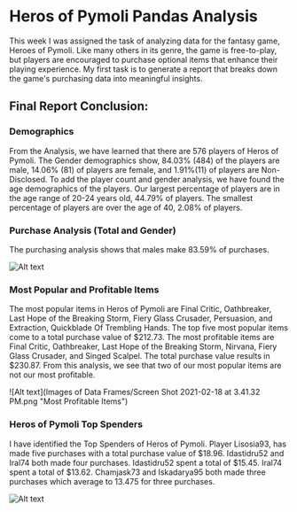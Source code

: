 # Heros of Pymoli Pandas Analysis
This week I was assigned the task of analyzing data for the fantasy game, Heroes of Pymoli. Like many others in its genre, the game is free-to-play, but players are encouraged to purchase optional items that enhance their playing experience. My first task is to generate a report that breaks down the game's purchasing data into meaningful insights.

## Final Report Conclusion:

### Demographics 
From the Analysis, we have learned that there are 576 players of Heros of Pymoli. The Gender demographics show, 84.03% (484) of the players are male, 14.06% (81) of players are female, and 1.91%(11) of players are Non-Disclosed.  To add the player count and gender analysis, we have found the age demographics of the players. Our largest percentage of players are in the age range of 20-24 years old, 44.79% of players. The smallest percentage of players are over the age of 40, 2.08% of players. 


### Purchase Analysis (Total and Gender)
The purchasing analysis shows that males make 83.59% of purchases. 

![Alt text](/relative/path/to/img.jpg?raw=true "Optional Title")

### Most Popular and Profitable Items
The most popular items in Heros of Pymoli are Final Critic, Oathbreaker, Last Hope of the Breaking Storm, Fiery Glass Crusader, 
Persuasion, and Extraction, Quickblade Of Trembling Hands. The top five most popular items come to a total purchase value of $212.73.
The most profitable items are Final Critic, Oathbreaker, Last Hope of the Breaking Storm, Nirvana, Fiery Glass Crusader, and
Singed Scalpel. The total purchase value results in $230.87. From this analysis, we see that two of our most popular items are not our most profitable. 

![Alt text](Images of Data Frames/Screen Shot 2021-02-18 at 3.41.32 PM.png "Most Profitable Items")

### Heros of Pymoli Top Spenders
I have identified the Top Spenders of Heros of Pymoli. Player Lisosia93, has made five purchases with a total purchase value of $18.96. Idastidru52 and Iral74 both made four purchases. 
Idastidru52 spent a total of $15.45. Iral74 spent a total of $13.62. 
Chamjask73 and Iskadarya95 both made three purchases which average to 13.475 for three purchases. 

![Alt text](/relative/path/to/img.jpg?raw=true "Optional Title")
